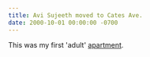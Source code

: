 ```yaml
---
title: Avi Sujeeth moved to Cates Ave.
date: 2000-10-01 00:00:00 -0700
---
```

This was my first 'adult' [apartment](https://www.bing.com/maps?osid=bcb17705-fe3a-44f7-81c1-644e9618647b&cp=38.658667~-90.302693&lvl=18&imgid=7ca1af34-eb8d-4682-a95d-9c44259195e3&v=2&sV=2&form=S00027).
